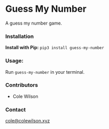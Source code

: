 # Guess My Number
A guess my number game.


### Installation
**Install with Pip:** `pip3 install guess-my-number`

### Usage:
Run `guess-my-number` in your terminal.
### Contributors
 - Cole Wilson
### Contact
<cole@colewilson.xyz>